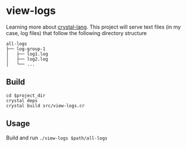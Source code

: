 # view-logs

Learning more about [crystal-lang](http://crystal-lang.org/). This project will serve text files (in my case, log files) that follow the following directory structure

```
all-logs
├── log-group-1
│   ├── log1.log
│   ├── log2.log
│   └── ...
```

## Build

```
cd $project_dir
crystal deps
crystal build src/view-logs.cr
```

## Usage

Build and run `./view-logs $path/all-logs`
